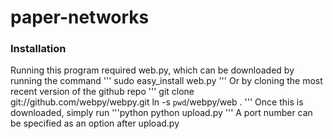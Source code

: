 # paper-networks
### Installation
Running this program required web.py, which can be downloaded by running the command
'''
sudo easy_install web.py
'''
Or by cloning the most recent version of the github repo
'''
git clone git://github.com/webpy/webpy.git
ln -s `pwd`/webpy/web .
'''
Once this is downloaded, simply run 
'''python
python upload.py
'''
A port number can be specified as an option after upload.py
